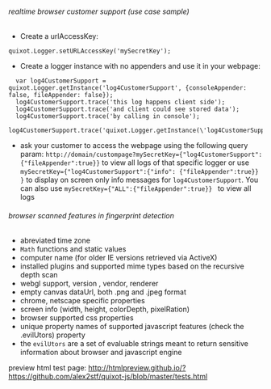 
###### realtime browser customer support (use case sample)

* Create a urlAccessKey:
```
quixot.Logger.setURLAccessKey('mySecretKey');
```

* Create a logger instance with no appenders and use it in your webpage:
```
  var log4CustomerSupport = quixot.Logger.getInstance('log4CustomerSupport', {consoleAppender: false, fileAppender: false});
  log4CustomerSupport.trace('this log happens client side');
  log4CustomerSupport.trace('and client could see stored data');
  log4CustomerSupport.trace('by calling in console');
  log4CustomerSupport.trace('quixot.Logger.getInstance(\'log4CustomerSupport\').getLogs().trace');
```

* ask your customer to access the webpage using the following query param: ```http://domain/custompage?mySecretKey={"log4CustomerSupport":{"fileAppender":true}}``` to view all logs of that specific logger or use ```mySecretKey={"log4CustomerSupport":{"info": {"fileAppender":true}} }``` to display on screen only info messages for ```log4CustomerSupport```. You can also use ```mySecretKey={"ALL":{"fileAppender":true}} ``` to view all logs



###### browser scanned features in fingerprint detection
* abreviated time zone
* ```Math``` functions and static values
* computer name (for older IE versions retrieved via ActiveX)
* installed plugins and supported mime types  based on the recursive depth scan
* webgl support, version , vendor, renderer
* empty canvas dataUrl, both .png and .jpeg format
* chrome, netscape specific properties
* screen info (width, height, colorDepth, pixelRation)
* browser supported css properties
* unique property names of supported javascript features (check the .evilUtors) property
* the ```evilUtors```  are a set of evaluable strings meant to return sensitive information about browser and javascript engine


preview html test page:
http://htmlpreview.github.io/?https://github.com/alex2stf/quixot-js/blob/master/tests.html